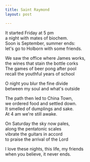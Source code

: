```yaml
---
title: Saint Raymond
layout: post

---
```


It started Friday at 5 pm  
a night with mates of biochem.  
Soon is September, summer ends:  
let's go to Holborn with some friends.  

We saw the office where James works,  
the wines that stain the bottle corks  
The games of beer pong after pool  
recall the youthful years of school  

O night you blur the fine divide  
between my soul and what's outside  

The path then led to China Town,  
we ordered food and settled down.  
It smelled of dumplings and sake.  
At 4 am we're still awake.  

On Saturday the sky now pales,  
along the pentatonic scales   
vibrate the guitars in accord  
to praise the arrival of the Lord  

I love these nights, this life, my friends  
when you believe, it never ends.  
